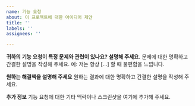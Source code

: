 ```yaml
---
name: 기능 요청
about: 이 프로젝트에 대한 아이디어 제안
title: ''
labels: ''
assignees: ''

---
```


**귀하의 기능 요청이 특정 문제와 관련이 있나요? 설명해 주세요.**
문제에 대한 명확하고 간결한 설명을 작성해 주세요. 예: 저는 항상 [...] 할 때 불편함을 느낍니다.

**원하는 해결책을 설명해 주세요**
원하는 결과에 대한 명확하고 간결한 설명을 작성해 주세요.

**추가 정보**
기능 요청에 대한 기타 맥락이나 스크린샷을 여기에 추가해 주세요.
